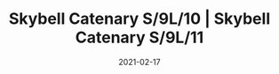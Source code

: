 ---
title: "Skybell Catenary S/9L/10 | Skybell Catenary S/9L/11"
image_primary: "img/skybell-catenary-s9L.jpg"
description: "Skybell%20is%20an%20extensive%20system%20of%20light%20structures%2C%20designed%20to%20adapt%20to%20any%20type%20of%20application.%20Their%20main%20characteristic%20is%20the%20image%20they%20give%20off%2C%20they%20are%20subtle%20and%20cheerful.%20They%20breathe%20a%20point%20of%20fantasy%20and%20freedom%20in%20their%20applications%20because%20they%20can%20be%20combined%20in%20variations%2C%20mixing%20their%204%20sizes%2C%20until%20they%20achieve%20a%20more%20personal%20and%20dynamic%20lamp%20concept%20or%20they%20can%20keep%20all%20the%20%u2018bells%u2019%20in%20the%20same%20length%2C%20achieving%20a%20more%20traditional%20image."
designer: "Estudi Manel Molina"
tags: 
  - "Bover"
  - "Indoor"
  - "Pendant"
  - "Indoor Lamps"
href: "https://www.bover.es/en/lamp/skybell-catenary-s-9l-10-skybell-catenary-s-9l-11/"
category: "indoor-lamps"
subtitle: ""
manufacturer: "Bover"
slug: "/manufacturers/bover/indoor-lamps/estudi-manel-molina-skybell-catenary-s-9-l-10-skybell-catenary-s-9-l-11"
date: "2021-02-17"
---